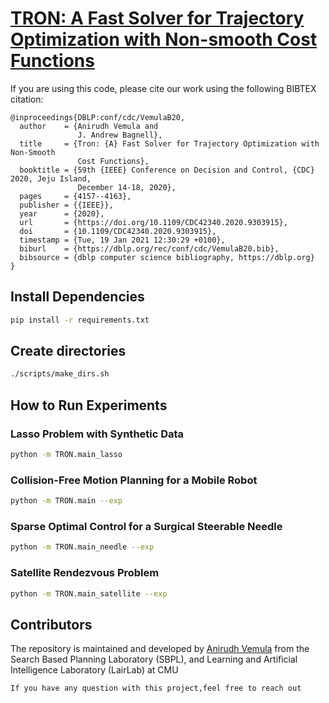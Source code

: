 # [TRON: A Fast Solver for Trajectory Optimization with Non-smooth Cost Functions](https://arxiv.org/abs/2003.14393)

If you are using this code, please cite our work using the following BIBTEX citation:

```
@inproceedings{DBLP:conf/cdc/VemulaB20,
  author    = {Anirudh Vemula and
               J. Andrew Bagnell},
  title     = {Tron: {A} Fast Solver for Trajectory Optimization with Non-Smooth
               Cost Functions},
  booktitle = {59th {IEEE} Conference on Decision and Control, {CDC} 2020, Jeju Island,
               December 14-18, 2020},
  pages     = {4157--4163},
  publisher = {{IEEE}},
  year      = {2020},
  url       = {https://doi.org/10.1109/CDC42340.2020.9303915},
  doi       = {10.1109/CDC42340.2020.9303915},
  timestamp = {Tue, 19 Jan 2021 12:30:29 +0100},
  biburl    = {https://dblp.org/rec/conf/cdc/VemulaB20.bib},
  bibsource = {dblp computer science bibliography, https://dblp.org}
}
```

## Install Dependencies
```bash
pip install -r requirements.txt

```
## Create directories

``` bash
./scripts/make_dirs.sh
```
## How to Run Experiments

### Lasso Problem with Synthetic Data

``` bash
python -m TRON.main_lasso
```

### Collision-Free Motion Planning for a Mobile Robot

```bash
python -m TRON.main --exp
```

### Sparse Optimal Control for a Surgical Steerable Needle

``` bash
python -m TRON.main_needle --exp
```

### Satellite Rendezvous Problem

``` bash
python -m TRON.main_satellite --exp
```

## Contributors

The repository is maintained and developed by [Anirudh Vemula](https://vvanirudh.github.io/) from the Search Based Planning Laboratory (SBPL), and Learning and Artificial Intelligence Laboratory (LairLab) at CMU


`If you have any question with this project,feel free to reach out`
